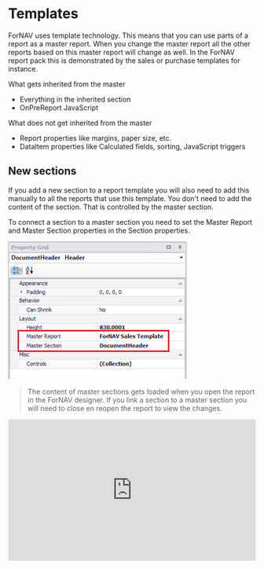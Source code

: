# Templates

ForNAV uses template technology. This means that you can use parts of a report as a master report. When you change the master report all the other reports based on this master report will change as well. In the ForNAV report pack this is demonstrated by the sales or purchase templates for instance.

What gets inherited from the master
* Everything in the inherited section
* OnPreReport JavaScript

What does not get inherited from the master
* Report properties like margins, paper size, etc.
* DataItem properties like Calculated fields, sorting, JavaScript triggers

## New sections

If you add a new section to a report template you will also need to add this manually to all the reports that use this template. You don't need to add the content of the section. That is controlled by the master section.

To connect a section to a master section you need to set the Master Report and Master Section properties in the Section properties.

![Set Master Section](../_media/SelectMasterSection.png)

> The content of master sections gets loaded when you open the report in the ForNAV designer. If you link a section to a master section you will need to close en reopen the report to view the changes. 

<div style="position: relative; padding-bottom: 57.05229793977813%; height: 0;">
    <iframe
        src="https://www.youtube.com/embed/uyH_vrYMa50?start=99&end=841"
        frameborder="0"
        webkitallowfullscreen
        mozallowfullscreen
        allowfullscreen
        style="position: absolute; top: 0; left: 0; width: 100%; height: 100%;">
    </iframe>
</div>